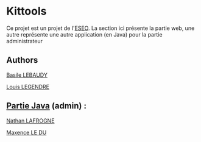 # Kittools

Ce projet est un projet de l'[ESEO](https://eseo.fr/). La section ici présente la partie web, une autre représente une autre application (en Java) pour la partie administrateur

## Authors

[Basile LEBAUDY](https://github.com/Zilba26)

[Louis LEGENDRE](https://github.com/Legende2K)

## [Partie Java](https://github.com/Zilba26/Site_E_Commerce_Java) (admin) : 

[Nathan LAFROGNE](https://github.com/nathanlafrogne)

[Maxence LE DU](https://github.com/Maaax85)

